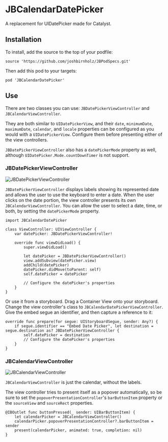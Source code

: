 
# JBCalendarDatePicker
A replacement for UIDatePicker made for Catalyst.

## Installation

To install, add the source to the top of your podfile:

`source 'https://github.com/joshbirnholz/JBPodSpecs.git'`

Then add this pod to your targets:

`pod 'JBCalendarDatePicker'`

## Use

There are two classes you can use: `JBDatePickerViewController` and `JBCalendarViewController`.

They are both similar to `UIDatePickerView`, and their `date`, `minimumDate`, `maximumDate`, `calendar`, and `locale` properties can be configured as you would with a `UIDatePickerView`. Configure them before presenting either of the view controllers.

`JBDatePickerViewController` also has a `datePickerMode` property as well, although `UIDatePicker.Mode.countDownTimer` is not support.

### JBDatePickerViewController

![JBDatePickerViewController](https://i.imgur.com/OtPr5V7.png)

`JBDatePickerViewController` displays labels showing its represented date and allows the user to use the keyboard to enter a date. When the user clicks on the date portion, the view controller presents its own `JBCalendarViewController`. You can allow the user to select a date, time, or both, by setting the `datePickerMode` property.

    import JBCalendarDatePicker
    
    class ViewController: UIViewController {
	    var datePicker: JBDatePickerViewController!

		override func viewDidLoad() {
			super.viewDidLoad()

			let datePicker = JBDatePickerViewController()
			view.addSubview(datePicker.view)
			addChild(datePicker)
			datePicker.didMove(toParent: self)
			self.datePicker = datePicker

			// Configure the datePicker's properties
		}
	}

Or use it from a storyboard. Drag a Container View onto your storyboard. Change the view controller's class to `JBCalendarDatePickerViewController`. Give the embed segue an identifier, and then capture a reference to it:

	override func prepare(for segue: UIStoryboardSegue, sender: Any?) {
		if segue.identifier == "Embed Date Picker", let destination = segue.destination as? JBDatePickerViewController {
			self.datePicker = destination
			// Configure the datePicker's properties
		}
	}


### JBCalendarViewController

![JBCalendarViewController](https://i.imgur.com/NV48jUk.png)

`JBCalendarViewController` is just the calendar, without the labels.

The view controller tries to present itself as a popover automatically, so be sure to set the `popoverPresentationController`'s `barButtonItem` property or the `sourceView` and `sourceRect` properties.

    @IBOutlet func buttonPressed(_ sender: UIBarButtonItem) {
        let calendarPicker = JBCalendarViewController()
        calendarPicker.popoverPresentationController?.barButtonItem = sender
        present(calendarPicker, animated: true, completion: nil)
    }
